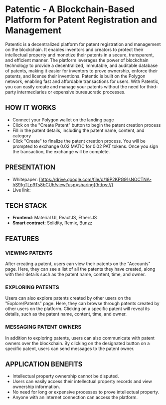 # Patentic - A Blockchain-Based Platform for Patent Registration and Management

Patentic is a decentralized platform for patent registration and management on the blockchain. It enables inventors and creators to protect their intellectual property and monetize their patents in a secure, transparent, and efficient manner. The platform leverages the power of blockchain technology to provide a decentralized, immutable, and auditable database of patents, making it easier for inventors to prove ownership, enforce their patents, and license their inventions.
Patentic is built on the Polygon network, enabling fast and affordable transactions for users. With Patentic, you can easily create and manage your patents without the need for third-party intermediaries or expensive bureaucratic processes.

## HOW IT WORKS
* Connect your Polygon wallet on the landing page
* Click on the "Create Patent" button to begin the patent creation process
* Fill in the patent details, including the patent name, content, and category
* Click "Create" to finalize the patent creation process. You will be prompted to exchange 0.02 MATIC for 0.02 PAT tokens. Once you sign the transaction, the exchange will be complete.

## PRESENTATION
* Whitepaper: [https://drive.google.com/file/d/19P2KPG91sNOCTNA-hS9fgTLp9Ts8bCUh/view?usp=sharing](https://)
* Live link:

## TECH STACK
* **Frontend**: Material UI, ReactJS, EthersJS
* **Smart contract**: Solidity, Remix, Bunzz

## FEATURES

### VIEWING PATENTS
After creating a patent, users can view their patents on the "Accounts" page. Here, they can see a list of all the patents they have created, along with their details such as the patent name, content, time, and owner.

### EXPLORING PATENTS
Users can also explore patents created by other users on the "Explore/Patents" page. Here, they can browse through patents created by other users on the platform. Clicking on a specific patent will reveal its details, such as the patent name, content, time, and owner.

### MESSAGING PATENT OWNERS
In addition to exploring patents, users can also communicate with patent owners over the blockchain. By clicking on the designated button on a specific patent, users can send messages to the patent owner.

## APPLICATION BENEFITS
* Intellectual property ownership cannot be disputed.
* Users can easily access their intellectual property records and view ownership information.
* No need for long or expensive processes to prove intellectual property.
* Anyone with an internet connection can access the platform.
